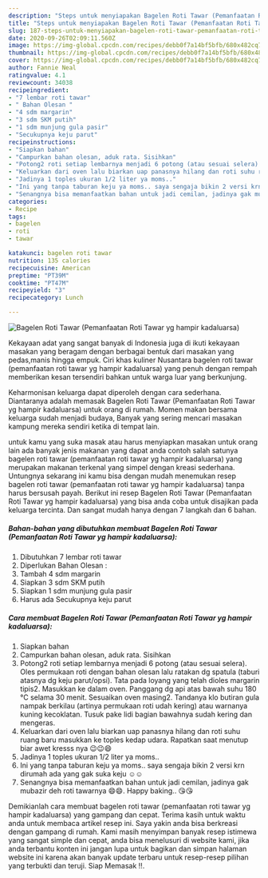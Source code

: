 ```yaml
---
description: "Steps untuk menyiapakan Bagelen Roti Tawar (Pemanfaatan Roti Tawar yg hampir kadaluarsa) Favorite"
title: "Steps untuk menyiapakan Bagelen Roti Tawar (Pemanfaatan Roti Tawar yg hampir kadaluarsa) Favorite"
slug: 187-steps-untuk-menyiapakan-bagelen-roti-tawar-pemanfaatan-roti-tawar-yg-hampir-kadaluarsa-favorite
date: 2020-09-26T02:09:11.560Z
image: https://img-global.cpcdn.com/recipes/debb0f7a14bf5bfb/680x482cq70/bagelen-roti-tawar-pemanfaatan-roti-tawar-yg-hampir-kadaluarsa-foto-resep-utama.jpg
thumbnail: https://img-global.cpcdn.com/recipes/debb0f7a14bf5bfb/680x482cq70/bagelen-roti-tawar-pemanfaatan-roti-tawar-yg-hampir-kadaluarsa-foto-resep-utama.jpg
cover: https://img-global.cpcdn.com/recipes/debb0f7a14bf5bfb/680x482cq70/bagelen-roti-tawar-pemanfaatan-roti-tawar-yg-hampir-kadaluarsa-foto-resep-utama.jpg
author: Fannie Neal
ratingvalue: 4.1
reviewcount: 34038
recipeingredient:
- "7 lembar roti tawar"
- " Bahan Olesan "
- "4 sdm margarin"
- "3 sdm SKM putih"
- "1 sdm munjung gula pasir"
- "Secukupnya keju parut"
recipeinstructions:
- "Siapkan bahan"
- "Campurkan bahan olesan, aduk rata. Sisihkan"
- "Potong2 roti setiap lembarnya menjadi 6 potong (atau sesuai selera). Oles permukaan roti dengan bahan olesan lalu ratakan dg spatula (taburi atasnya dg keju parut/opsi). Tata pada loyang yang telah dioles margarin tipis2. Masukkan ke dalam oven. Panggang dg api atas bawah suhu 180 °C selama 30 menit. Sesuaikan oven masing2. Tandanya klo butiran gula nampak berkilau (artinya permukaan roti udah kering) atau warnanya kuning kecoklatan. Tusuk pake lidi bagian bawahnya sudah kering dan mengeras."
- "Keluarkan dari oven lalu biarkan uap panasnya hilang dan roti suhu ruang baru masukkan ke toples kedap udara. Rapatkan saat menutup biar awet kresss nya 😉😉😄"
- "Jadinya 1 toples ukuran 1/2 liter ya moms.."
- "Ini yang tanpa taburan keju ya moms.. saya sengaja bikin 2 versi krn dirumah ada yang gak suka keju ☺☺"
- "Senangnya bisa memanfaatkan bahan untuk jadi cemilan, jadinya gak mubazir deh roti tawarnya 😄😄. Happy baking.. 😘😘"
categories:
- Recipe
tags:
- bagelen
- roti
- tawar

katakunci: bagelen roti tawar 
nutrition: 135 calories
recipecuisine: American
preptime: "PT39M"
cooktime: "PT47M"
recipeyield: "3"
recipecategory: Lunch

---
```



![Bagelen Roti Tawar (Pemanfaatan Roti Tawar yg hampir kadaluarsa)](https://img-global.cpcdn.com/recipes/debb0f7a14bf5bfb/680x482cq70/bagelen-roti-tawar-pemanfaatan-roti-tawar-yg-hampir-kadaluarsa-foto-resep-utama.jpg)

Kekayaan adat yang sangat banyak di Indonesia juga di ikuti kekayaan masakan yang beragam dengan berbagai bentuk dari masakan yang pedas,manis hingga empuk. Ciri khas kuliner Nusantara bagelen roti tawar (pemanfaatan roti tawar yg hampir kadaluarsa) yang penuh dengan rempah memberikan kesan tersendiri bahkan untuk warga luar yang berkunjung.




Keharmonisan keluarga dapat diperoleh dengan cara sederhana. Diantaranya adalah memasak Bagelen Roti Tawar (Pemanfaatan Roti Tawar yg hampir kadaluarsa) untuk orang di rumah. Momen makan bersama keluarga sudah menjadi budaya, Banyak yang sering mencari masakan kampung mereka sendiri ketika di tempat lain.

untuk kamu yang suka masak atau harus menyiapkan masakan untuk orang lain ada banyak jenis makanan yang dapat anda contoh salah satunya bagelen roti tawar (pemanfaatan roti tawar yg hampir kadaluarsa) yang merupakan makanan terkenal yang simpel dengan kreasi sederhana. Untungnya sekarang ini kamu bisa dengan mudah menemukan resep bagelen roti tawar (pemanfaatan roti tawar yg hampir kadaluarsa) tanpa harus bersusah payah.
Berikut ini resep Bagelen Roti Tawar (Pemanfaatan Roti Tawar yg hampir kadaluarsa) yang bisa anda coba untuk disajikan pada keluarga tercinta. Dan sangat mudah hanya dengan 7 langkah dan 6 bahan.


<!--inarticleads1-->

##### Bahan-bahan yang dibutuhkan membuat Bagelen Roti Tawar (Pemanfaatan Roti Tawar yg hampir kadaluarsa):

1. Dibutuhkan 7 lembar roti tawar
1. Diperlukan  Bahan Olesan :
1. Tambah 4 sdm margarin
1. Siapkan 3 sdm SKM putih
1. Siapkan 1 sdm munjung gula pasir
1. Harus ada Secukupnya keju parut




<!--inarticleads2-->

##### Cara membuat  Bagelen Roti Tawar (Pemanfaatan Roti Tawar yg hampir kadaluarsa):

1. Siapkan bahan
1. Campurkan bahan olesan, aduk rata. Sisihkan
1. Potong2 roti setiap lembarnya menjadi 6 potong (atau sesuai selera). Oles permukaan roti dengan bahan olesan lalu ratakan dg spatula (taburi atasnya dg keju parut/opsi). Tata pada loyang yang telah dioles margarin tipis2. Masukkan ke dalam oven. Panggang dg api atas bawah suhu 180 °C selama 30 menit. Sesuaikan oven masing2. Tandanya klo butiran gula nampak berkilau (artinya permukaan roti udah kering) atau warnanya kuning kecoklatan. Tusuk pake lidi bagian bawahnya sudah kering dan mengeras.
1. Keluarkan dari oven lalu biarkan uap panasnya hilang dan roti suhu ruang baru masukkan ke toples kedap udara. Rapatkan saat menutup biar awet kresss nya 😉😉😄
1. Jadinya 1 toples ukuran 1/2 liter ya moms..
1. Ini yang tanpa taburan keju ya moms.. saya sengaja bikin 2 versi krn dirumah ada yang gak suka keju ☺☺
1. Senangnya bisa memanfaatkan bahan untuk jadi cemilan, jadinya gak mubazir deh roti tawarnya 😄😄. Happy baking.. 😘😘




Demikianlah cara membuat bagelen roti tawar (pemanfaatan roti tawar yg hampir kadaluarsa) yang gampang dan cepat. Terima kasih untuk waktu anda untuk membaca artikel resep ini. Saya yakin anda bisa berkreasi dengan gampang di rumah. Kami masih menyimpan banyak resep istimewa yang sangat simple dan cepat, anda bisa menelusuri di website kami, jika anda terbantu konten ini jangan lupa untuk bagikan dan simpan halaman website ini karena akan banyak update terbaru untuk resep-resep pilihan yang terbukti dan teruji. Siap Memasak !!. 
